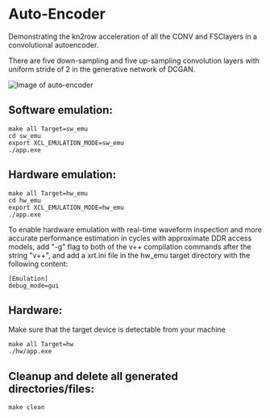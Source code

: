 # Auto-Encoder
Demonstrating the kn2row acceleration of all the CONV and FSClayers in a convolutional autoencoder.

There are five down-sampling and five up-sampling convolution layers with uniform stride of 2 in the generative network of DCGAN.

![Image of auto-encoder](https://github.com/Anonymous-Author-A/FPGA-FSC/blob/main/images/autoencoder.PNG)

## Software emulation:
```
make all Target=sw_emu
cd sw_emu
export XCL_EMULATION_MODE=sw_emu
./app.exe
```
## Hardware emulation:
```
make all Target=hw_emu
cd hw_emu
export XCL_EMULATION_MODE=hw_emu
./app.exe
```
To enable hardware emulation with real-time waveform inspection and more accurate performance estimation in cycles with approximate DDR access models, add "-g" flag to both of the v++ compilation commands after the string "v++", and add a xrt.ini file in the hw_emu target directory with the following content:
```
[Emulation]
debug_mode=gui
```
## Hardware:
Make sure that the target device is detectable from your machine
```
make all Target=hw
./hw/app.exe
```

## Cleanup and delete all generated directories/files:
```
make clean
```
